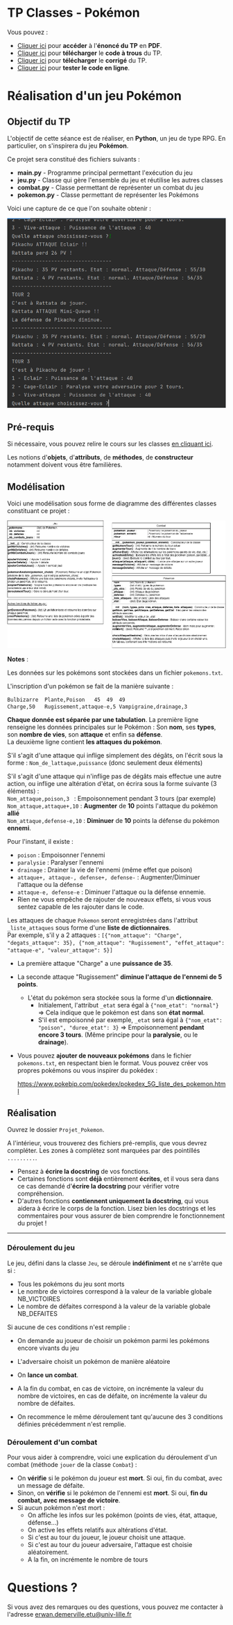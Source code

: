 # TP Classes - Pokémon

Vous pouvez :

* [Cliquer ici](TP.pdf) pour **accéder** à l'**énoncé du TP** en **PDF**.
* [Cliquer ici](TP_Pokemon.zip) pour **télécharger** le **code à trous** du TP.
* [Cliquer ici](TP_Pokemon_Correction.zip) pour **télécharger** le **corrigé** du TP.
* [Cliquer ici](https://replit.com/@erwandemerville/TP-Classes-Pokemon) pour **tester le code en ligne**.

# Réalisation d'un jeu Pokémon

## Objectif du TP

L'objectif de cette séance est de réaliser, en **Python**, un jeu de type RPG.
En particulier, on s'inspirera du jeu **Pokémon**.

Ce projet sera constitué des fichiers suivants :

* **main.py** - Programme principal permettant l'exécution du jeu
* **jeu.py** - Classe qui gère l'ensemble du jeu et réutilise les autres classes
* **combat.py** - Classe permettant de représenter un combat du jeu
* **pokemon.py** - Classe permettant de représenter les Pokémons

Voici une capture de ce que l'on souhaite obtenir :

![Exécution du jeu](images/console.png)

## Pré-requis

Si nécessaire, vous pouvez relire le cours sur les classes [en cliquant ici](http://www.planeteisn.fr/Structuresdonn%C3%A9es6.html).

Les notions d'**objets**, d'**attributs**, de **méthodes**, de **constructeur** notamment doivent vous être familières.

## Modélisation

Voici une modélisation sous forme de diagramme des différentes classes constituant ce projet :

![Modélisation des classes du jeu](images/Jeu_Pokemon.drawio.png)

**Notes** :

Les données sur les pokémons sont stockées dans un fichier `pokemons.txt`.

L'inscription d'un pokémon se fait de la manière suivante :

```
Bulbizarre	Plante,Poison	45	49	49
Charge,50	Rugissement,attaque-e,5	Vampigraine,drainage,3
```

**Chaque donnée est séparée par une tabulation**.
La première ligne renseigne les données principales sur le Pokémon : Son **nom**, ses **types**, son **nombre de vies**, son **attaque** et enfin sa **défense**.<br />
La deuxième ligne contient **les attaques du pokémon**.

S'il s'agit d'une attaque qui inflige simplement des dégâts, on l'écrit sous la forme :
`Nom_de_lattaque,puissance` (donc seulement deux éléments)

S'il s'agit d'une attaque qui n'inflige pas de dégâts mais effectue une autre action, ou inflige une altération d'état, on écrira sous la forme suivante (3 éléments) :<br />
`Nom_attaque,poison,3 ` : Empoisonnement pendant 3 tours (par exemple)<br />
`Nom_attaque,attaque+,10` : **Augmenter** de **10** points l'attaque du pokémon **allié**<br />
`Nom_attaque,defense-e,10` : **Diminuer** de **10** points la défense du pokémon **ennemi**.<br />

Pour l'instant, il existe :

* `poison` : Empoisonner l'ennemi
* `paralysie` : Paralyser l'ennemi
* `drainage` : Drainer la vie de l'ennemi (même effet que poison)
* `attaque+, attaque-, defense+, defense-` : Augmenter/Diminuer l'attaque ou la défense
* `attaque-e, defense-e` : Diminuer l'attaque ou la défense ennemie.
* Rien ne vous empêche de rajouter de nouveaux effets, si vous vous sentez capable de les rajouter dans le code.

Les attaques de chaque `Pokemon` seront enregistrées dans l'attribut `_liste_attaques` sous forme d'une **liste de dictionnaires**.<br />
Par exemple, s'il y a 2 attaques : `[{"nom_attaque": "Charge", "degats_attaque": 35}, {"nom_attaque": "Rugissement", "effet_attaque": "attaque-e", "valeur_attaque": 5}]`

* La première attaque "Charge" a une **puissance de 35**.
* La seconde attaque "Rugissement" **diminue l'attaque de l'ennemi de 5 points**.
  * L'état du pokémon sera stockée sous la forme d'un **dictionnaire**.
    * Initialement, l'attribut `_etat` sera égal à `{"nom_etat": "normal"}` => Cela indique que le pokémon est dans son **état** **normal**.
    * S'il est empoisonné par exemple, `_etat` sera égal à `{"nom_etat": "poison", "duree_etat": 3}` => Empoisonnement **pendant encore 3 tours**. (Même principe pour la **paralysie**, ou le **drainage**).
* Vous pouvez **ajouter de nouveaux pokémons** dans le fichier `pokemons.txt`, en respectant bien le format.
  Vous pouvez créer vos propres pokémons ou vous inspirer du pokédex :

   <https://www.pokebip.com/pokedex/pokedex_5G_liste_des_pokemon.html>

## Réalisation

Ouvrez le dossier `Projet_Pokemon`.

A l'intérieur, vous trouverez des fichiers pré-remplis, que vous devrez compléter.
Les zones à complétez sont marquées par des pointillés `.........`.

* Pensez à **écrire la docstring** de vos fonctions.
* Certaines fonctions sont **déjà** entièrement **écrites**, et il vous sera dans ce cas demandé d'**écrire la docstring** pour vérifier votre compréhension.
* D'autres fonctions **contiennent uniquement la docstring**, qui vous aidera à écrire le corps de la fonction.
  Lisez bien les docstrings et les commentaires pour vous assurer de bien comprendre le fonctionnement du projet !

---

### Déroulement du jeu

Le jeu, défini dans la classe `Jeu`, se déroule **indéfiniment** et ne s'arrête que si :

* Tous les pokémons du jeu sont morts
* Le nombre de victoires correspond à la valeur de la variable globale NB_VICTOIRES
* Le nombre de défaites correspond à la valeur de la variable globale NB_DEFAITES

Si aucune de ces conditions n'est remplie :

* On demande au joueur de choisir un pokémon parmi les pokémons encore vivants du jeu

* L'adversaire choisit un pokémon de manière aléatoire

* On **lance un combat**.

* A la fin du combat, en cas de victoire, on incrémente la valeur du nombre de victoires, en cas de défaite, on incrémente la valeur du nombre de défaites.

* On recommence le même déroulement tant qu'aucune des 3 conditions définies précédemment n'est remplie.

### Déroulement d'un combat

Pour vous aider à comprendre, voici une explication du déroulement d'un combat (méthode `jouer` de la classe `Combat`) :

* On **vérifie** si le pokémon du joueur est **mort**. Si oui, fin du combat, avec un message de défaite.
* Sinon, on **vérifie** si le pokémon de l'ennemi est **mort**. Si oui, **fin du combat, avec message de victoire**.
* Si aucun pokémon n'est mort :
  * On affiche les infos sur les pokémon (points de vies, état, attaque, défense...)
  * On active les effets relatifs aux altérations d'état.
  * Si c'est au tour du joueur, le joueur choisit une attaque.
  * Si c'est au tour du joueur adversaire, l'attaque est choisie aléatoirement.
  * A la fin, on incrémente le nombre de tours

# Questions ?

Si vous avez des remarques ou des questions, vous pouvez me contacter à l'adresse <erwan.demerville.etu@univ-lille.fr>